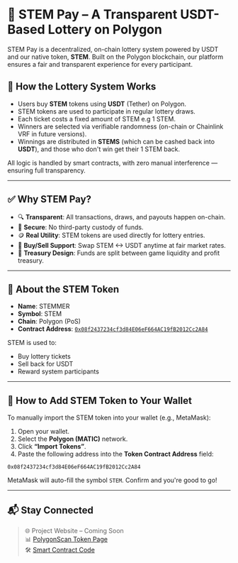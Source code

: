 # 🎉 STEM Pay – A Transparent USDT-Based Lottery on Polygon

STEM Pay is a decentralized, on-chain lottery system powered by USDT and our native token, **STEM**. Built on the Polygon blockchain, our platform ensures a fair and transparent experience for every participant.

## 🎰 How the Lottery System Works

- Users buy **STEM** tokens using **USDT** (Tether) on Polygon.
- STEM tokens are used to participate in regular lottery draws.
- Each ticket costs a fixed amount of STEM e.g 1 STEM.
- Winners are selected via verifiable randomness (on-chain or Chainlink VRF in future versions).
- Winnings are distributed in **STEMS** (which can be cashed back into **USDT**), and those who don't win get their 1 STEM back.

All logic is handled by smart contracts, with zero manual interference — ensuring full transparency.

---

## ✅ Why STEM Pay?

- 🔍 **Transparent**: All transactions, draws, and payouts happen on-chain.
- 🔐 **Secure**: No third-party custody of funds.
- 🪙 **Real Utility**: STEM tokens are used directly for lottery entries.
- 🔄 **Buy/Sell Support**: Swap STEM <-> USDT anytime at fair market rates.
- 🏦 **Treasury Design**: Funds are split between game liquidity and profit treasury.

---

## 💠 About the STEM Token

- **Name**: STEMMER
- **Symbol**: STEM
- **Chain**: Polygon (PoS)
- **Contract Address**: [`0x08f2437234cf3d84E06eF664AC19fB2012Cc2A84`](https://polygonscan.com/address/0x08f2437234cf3d84E06eF664AC19fB2012Cc2A84)

STEM is used to:
- Buy lottery tickets
- Sell back for USDT
- Reward system participants

---

## 💼 How to Add STEM Token to Your Wallet

To manually import the STEM token into your wallet (e.g., MetaMask):

1. Open your wallet.
2. Select the **Polygon (MATIC)** network.
3. Click **“Import Tokens”**.
4. Paste the following address into the **Token Contract Address** field:

``0x08f2437234cf3d84E06eF664AC19fB2012Cc2A84``


MetaMask will auto-fill the symbol `STEM`. Confirm and you're good to go!

---

## 📬 Stay Connected

> 🌐 Project Website – Coming Soon  
> 📊 [PolygonScan Token Page](https://polygonscan.com/token/0x08f2437234cf3d84E06eF664AC19fB2012Cc2A84)  
> 🛠 [Smart Contract Code](https://polygonscan.com/address/0x08f2437234cf3d84E06eF664AC19fB2012Cc2A84#code)
